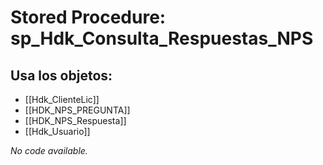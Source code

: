 # Stored Procedure: sp_Hdk_Consulta_Respuestas_NPS

## Usa los objetos:
- [[Hdk_ClienteLic]]
- [[HDK_NPS_PREGUNTA]]
- [[HDK_NPS_Respuesta]]
- [[Hdk_Usuario]]

*No code available.*

